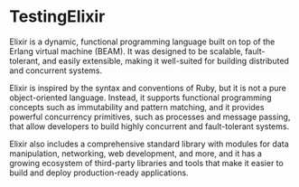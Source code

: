 # TestingElixir

Elixir is a dynamic, functional programming language built on top of the Erlang virtual machine (BEAM). It was designed to be scalable, fault-tolerant, and easily extensible, making it well-suited for building distributed and concurrent systems.

Elixir is inspired by the syntax and conventions of Ruby, but it is not a pure object-oriented language. Instead, it supports functional programming concepts such as immutability and pattern matching, and it provides powerful concurrency primitives, such as processes and message passing, that allow developers to build highly concurrent and fault-tolerant systems.

Elixir also includes a comprehensive standard library with modules for data manipulation, networking, web development, and more, and it has a growing ecosystem of third-party libraries and tools that make it easier to build and deploy production-ready applications.
